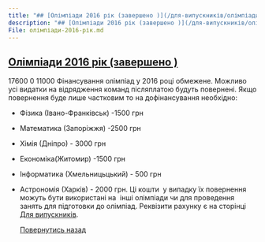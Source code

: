 ```yaml
---
title: "## [Олімпіади 2016 рік (завершено )](/для-випускників/олімпіади-2016-рік/)"
description: "## [Олімпіади 2016 рік (завершено )](/для-випускників/олімпіади-2016-рік/)"
File: олімпіади-2016-рік.md
---
```

## [Олімпіади 2016 рік (завершено )](/для-випускників/олімпіади-2016-рік/)

17600
0
11000
Фінансування олімпіад у 2016 році обмежене.
Можливо усі видатки на відрядження команд післяплатою будуть повернені.
Якщо повернення буде лише частковим то на дофінансування необхідно:

* Фізика (Івано-Франківськ) -1500 грн
* Математика (Запоріжжя) -2500 грн
* Хімія (Дніпро) - 3000 грн
* Економіка(Житомир) -1500 грн
* Інформатика (Хмельницьцький) - 500 грн
* Астрономія (Харків) - 2000 грн.
  Ці кошти  у випадку їх повернення можуть бути використані на  інші олімпіади чи для проведення занять для підготовки до олімпіад.
  Реквізити рахунку є на сторінці [Для випускників](/%D0%B4%D0%BB%D1%8F-%D0%B2%D0%B8%D0%BF%D1%83%D1%81%D0%BA%D0%BD%D0%B8%D0%BA%D1%96%D0%B2/).

  [Повернутись назад](/для-випускників/)
